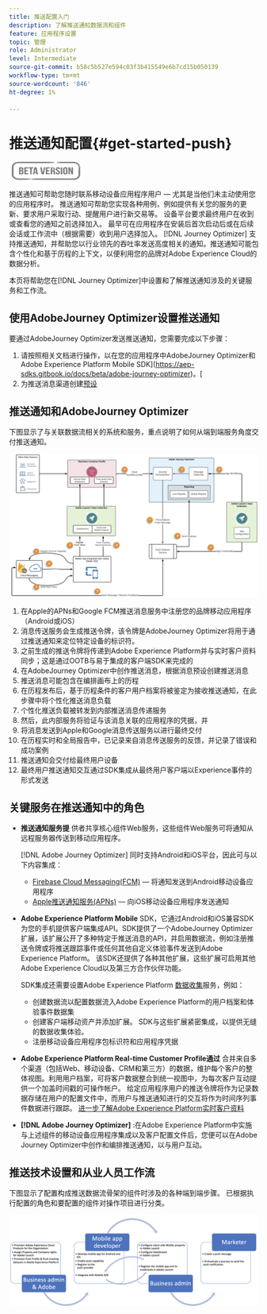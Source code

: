 ```yaml
---
title: 推送配置入门
description: 了解推送通知数据流和组件
feature: 应用程序设置
topic: 管理
role: Administrator
level: Intermediate
source-git-commit: b58c5b527e594c03f3b415549e6b7cd15b050139
workflow-type: tm+mt
source-wordcount: '846'
ht-degree: 1%

---
```


# 推送通知配置{#get-started-push}

![](assets/do-not-localize/badge.png)

推送通知可帮助您随时联系移动设备应用程序用户 — 尤其是当他们未主动使用您的应用程序时。 推送通知可帮助您实现各种用例，例如提供有关您的服务的更新、要求用户采取行动、提醒用户进行新交易等。 设备平台要求最终用户在收到或查看您的通知之前选择加入。 最早可在应用程序在安装后首次启动后或在后续会话或工作流中（根据需要）收到用户选择加入。 [!DNL Journey Optimizer] 支持推送通知，并帮助您以行业领先的吞吐率发送高度相关的通知。推送通知可能包含个性化和基于历程的上下文，以便利用您的品牌对Adobe Experience Cloud的数据分析。

本页将帮助您在[!DNL Journey Optimizer]中设置和了解推送通知涉及的关键服务和工作流。

## 使用AdobeJourney Optimizer设置推送通知

要通过AdobeJourney Optimizer发送推送通知，您需要完成以下步骤：

1. 请按照相关文档进行操作，以在您的应用程序中AdobeJourney Optimizer和Adobe Experience Platform Mobile SDK](https://aep-sdks.gitbook.io/docs/beta/adobe-journey-optimizer)。[
1. 为推送消息渠道创建[预设](configuration/message-presets.md)

## 推送通知和AdobeJourney Optimizer

下图显示了与关联数据流相关的系统和服务，重点说明了如何从端到端服务角度交付推送通知。

![](assets/push-flow.png)

1. 在Apple的APNs和Google FCM推送消息服务中注册您的品牌移动应用程序（Android或iOS）
1. 消息传送服务会生成推送令牌，该令牌是AdobeJourney Optimizer将用于通过推送通知来定位特定设备的标识符。
1. 之前生成的推送令牌将传递到Adobe Experience Platform并与实时客户资料同步；这是通过OOTB与易于集成的客户端SDK来完成的
1. 在AdobeJourney Optimizer中创作推送消息，根据消息预设创建推送消息
1. 推送消息可能包含在编排画布上的历程
1. 在历程发布后，基于历程条件的客户用户档案将被鉴定为接收推送通知，在此步骤中将个性化推送消息负载
1. 个性化推送负载被转发到内部推送消息传递服务
1. 然后，此内部服务将验证与该消息关联的应用程序的凭据，并
1. 将消息发送到Apple和Google消息传送服务以进行最终交付
1. 在历程实时和全局报告中，已记录来自消息传送服务的反馈，并记录了错误和成功案例
1. 推送通知会交付给最终用户设备
1. 最终用户推送通知交互通过SDK集成从最终用户客户端以Experience事件的形式发送

## 关键服务在推送通知中的角色

* **推送通知服务提** 供者共享核心组件Web服务，这些组件Web服务可将通知从远程服务器传送到移动应用程序。

   [!DNL Adobe Journey Optimizer]  同时支持Android和iOS平台，因此可与以下内容集成：
   * [Firebase Cloud Messaging(FCM)](https://firebase.google.com/docs/cloud-messaging)  — 将通知发送到Android移动设备应用程序
   * [Apple推送通知服务(APNs)](https://developer.apple.com/library/archive/documentation/NetworkingInternet/Conceptual/RemoteNotificationsPG/APNSOverview.html)  — 向iOS移动设备应用程序发送通知

* **Adobe Experience Platform Mobile** SDK，它通过Android和iOS兼容SDK为您的手机提供客户端集成API。SDK提供了一个AdobeJourney Optimizer扩展，该扩展公开了多种特定于推送消息的API，并启用数据流，例如注册推送令牌或将推送跟踪事件或任何其他自定义体验事件发送到Adobe Experience Platform。 该SDK还提供了各种其他扩展，这些扩展可启用其他Adobe Experience Cloud以及第三方合作伙伴功能。

   SDK集成还需要设置Adobe Experience Platform [数据收集](https://experienceleague.adobe.com/docs/launch/using/home.html?lang=zh-Hans)服务，例如：

   * 创建数据流以配置数据流入Adobe Experience Platform的用户档案和体验事件数据集
   * 创建客户端移动资产并添加扩展。 SDK与这些扩展紧密集成，以提供无缝的数据收集体验。
   * 注册移动设备应用程序包标识符和应用程序凭据

* **Adobe Experience Platform Real-time Customer Profile通过**  合并来自多个渠道（包括Web、移动设备、CRM和第三方）的数据，维护每个客户的整体视图。利用用户档案，可将客户数据整合到统一视图中，为每次客户互动提供一个加盖时间戳的可操作帐户。 给定应用程序用户的推送令牌将作为记录数据存储在用户的配置文件中，而用户与推送通知进行的交互将作为时间序列事件数据进行跟踪。 [进一步了解Adobe Experience Platform实时客户资料](https://experienceleague.adobe.com/docs/experience-platform/profile/home.html)

* **[!DNL Adobe Journey Optimizer]** :在Adobe Experience Platform中实施与上述组件的移动设备应用程序集成以及客户配置文件后，您便可以在Adobe Journey Optimizer中创作和编排推送通知，以与用户互动。

## 推送技术设置和从业人员工作流

下图显示了配置构成推送数据流骨架的组件时涉及的各种端到端步骤。 已根据执行配置的角色和要配置的组件对操作项目进行分类。

![](assets/user-flow.png)


